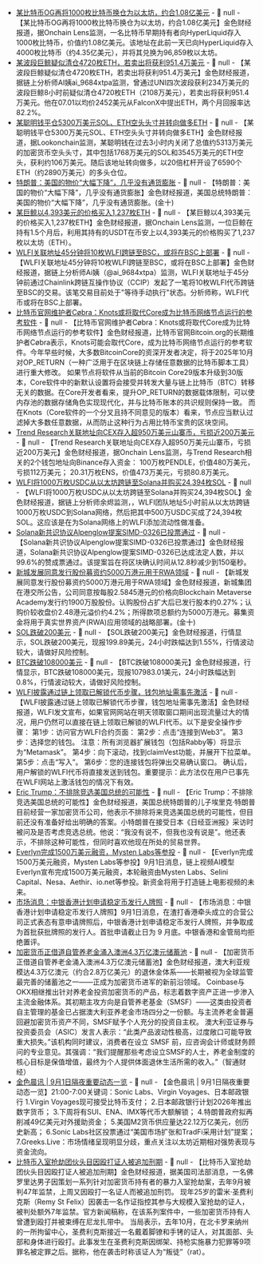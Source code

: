 - [某比特币OG再将1000枚比特币换仓为以太坊，约合1.08亿美元](https://x.com/OnchainLens/status/1962327289129304322) - 📰 null - 【某比特币OG再将1000枚比特币换仓为以太坊，约合1.08亿美元】金色财经报道，据Onchain Lens监测，一名比特币早期持有者向HyperLiquid存入1000枚比特币，价值约1.08亿美元。该地址在此前一天已向HyperLiquid存入4000枚比特币（约4.35亿美元），并将其兑换为96,859枚以太坊。
- [某波段巨鲸疑似清仓4720枚ETH，若卖出将获利951.4万美元](https://x.com/ai_9684xtpa/status/1962325239423197669) - 📰 null - 【某波段巨鲸疑似清仓4720枚ETH，若卖出将获利951.4万美元】金色财经报道，据链上分析师AI姨ai_9684xtpa监测，曾通过UNI四次波段获利234万美元的波段巨鲸8小时前疑似清仓4720枚ETH（2108万美元），若卖出将获利951.4万美元。他在07.01以均价2452美元从FalconX中提出ETH，两个月回报率达82.2%。
- [某聪明钱平仓5300万美元SOL、ETH空头头寸并转向做多ETH](https://x.com/lookonchain/status/1962324234337943998) - 📰 null - 【某聪明钱平仓5300万美元SOL、ETH空头头寸并转向做多ETH】金色财经报道，据Lookonchain监测，某聪明钱在过去3小时内关闭了总值约5313万美元的加密货币空头头寸，其中包括1768万美元的SOL和3545万美元的ETH空头，获利约106万美元。随后该地址转向做多，以20倍杠杆开设了6590个ETH（约2890万美元）的多头仓位。
- [特朗普：美国的物价“大幅下降”，几乎没有通货膨胀]() - 📰 null - 【特朗普：美国的物价“大幅下降”，几乎没有通货膨胀】金色财经报道，美国总统特朗普：美国的物价“大幅下降”，几乎没有通货膨胀。(金十)
- [某巨鲸以4,393美元的价格买入1,237枚ETH](https://x.com/OnchainLens/status/1962320724015915209) - 📰 null - 【某巨鲸以4,393美元的价格买入1,237枚ETH】金色财经报道，据Onchain Lens监测，一位巨鲸在持有1.5个月后，利用其持有的USDT在币安上以4,393美元的价格购买了1,237枚以太坊（ETH）。
- [WLFI关联地址45分钟将10枚WLFI跨链至BSC，或将在BSC上部署](https://x.com/ai_9684xtpa/status/1962319407449035048) - 📰 null - 【WLFI关联地址45分钟将10枚WLFI跨链至BSC，或将在BSC上部署】金色财经报道，据链上分析师Ai姨（@ai_9684xtpa）监测，WLFI关联地址于45分钟前通过Chainlink跨链互操作协议（CCIP）发起了一笔将10枚WLFI代币跨链至BSC的交易。该笔交易目前处于"等待手动执行"状态。分析师称，WLFI代币或将在BSC上部署。
- [比特币官网维护者Cøbra：Knots或将取代Core成为比特币网络节点运行的参考软件](https://protos.com/cobra-warns-that-knots-could-threaten-cores-reference-status/) - 📰 null - 【比特币官网维护者Cøbra：Knots或将取代Core成为比特币网络节点运行的参考软件】金色财经报道，比特币官网Bitcoin.org的长期维护者Cøbra表示，Knots可能会取代Core，成为比特币网络节点运行的参考软件。今年早些时候，大多数BitcoinCore的资深开发者决定，将于2025年10月对OP_RETURN（一种广泛用于在区块链上存储任意数据的比特币脚本工具）进行重大修改。 
 如果节点将软件从当前的Bitcoin Core29版本升级到30版本，Core软件中的新默认设置将会接受并转发大量与链上比特币（BTC）转移无关的数据。在Core开发者看来，提升OP_RETURN的数据载体限制，可以使内存池的数据存储角色实现现代化，并与比特币账本的共识规则保持一致。 
而在Knots（Core软件的一个分叉且持不同意见的版本）看来，节点应当默认过滤掉大多数任意数据，从而防止这种行为占用比特币宝贵的区块空间。
- [Trend Research关联地址向CEX存入超950万美元山寨币，亏损近200万美元](https://x.com/OnchainLens/status/1962316797371383917) - 📰 null - 【Trend Research关联地址向CEX存入超950万美元山寨币，亏损近200万美元】金色财经报道，据Onchain Lens监测，与Trend Research相关的2个钱包地址向Binance存入资金： 
100万枚PENDLE，价值480万美元，亏损112万美元； 
20.31万枚ENS，价值473万美元，亏损80.8万美元。
- [WLFI将1000万枚USDC从以太坊跨链至Solana并购买24,394枚SOL](https://x.com/EmberCN/status/1962314496413974919) - 📰 null - 【WLFI将1000万枚USDC从以太坊跨链至Solana并购买24,394枚SOL】金色财经报道，据链上分析师余烬监测，，WLFI团队地址5小时前从以太坊跨链1000万枚USDC到Solana网络，然后把其中500万USDC买成了24,394枚SOL。这应该是在为Solana网络上的WLFI添加流动性做准备。
- [Solana新共识协议Alpenglow提案SIMD-0326已投票通过](https://x.com/Cointelegraph/status/1962312189861122402) - 📰 null - 【Solana新共识协议Alpenglow提案SIMD-0326已投票通过】金色财经报道，Solana新共识协议Alpenglow提案SIMD-0326已达成法定人数，并以99.6%的赞成票通过。该提案旨在将区块确认时间从12.8秒减少到150毫秒。
- [新城发展同意发行股份募资约5000万港元用于RWA领域]() - 📰 null - 【新城发展同意发行股份募资约5000万港元用于RWA领域】金色财经报道，新城集团在港交所公告，公司同意按每股2.5845港元的价格向Blockchain Metaverse Academy发行约1900万股股份。认购股份占扩大后已发行股本约0.27%；认购价较收盘价2.48港元溢价约4.2%；所得款项总额约为5000万港元。募集资金将用于真实世界资产(RWA)应用领域的战略部署。(金十)
- [SOL跌破200美元]() - 📰 null - 【SOL跌破200美元】金色财经报道，行情显示，SOL跌破200美元，现报199.89美元，24小时跌幅达到1.55%，行情波动较大，请做好风险控制。
- [BTC跌破108000美元]() - 📰 null - 【BTC跌破108000美元】金色财经报道，行情显示，BTC跌破108000美元，现报107983.01美元，24小时跌幅达到0.8%，行情波动较大，请做好风险控制。
- [WLFI披露通过链上领取已解锁代币步骤，钱包地址需事先激活]() - 📰 null - 【WLFI披露通过链上领取已解锁代币步骤，钱包地址需事先激活】金色财经报道，WLFI发文宣布，如果官网网站在明天领取窗口期间出现流量过大的情况，用户仍然可以直接在链上领取已解锁的WLFI代币。以下是安全操作步骤： 
第1步：访问官方WLFI合约页面： 
第2步：点击“连接到Web3”。 
第3步：选择您的钱包。 
注意：所有浏览器扩展钱包（包括Rabby等）将显示为“Metamask”。 
第4步：向下滚动，找到claimVest功能，并展开下拉菜单。 
第5步：点击“写入”。 
第6步：您的连接钱包将弹出交易确认窗口。 
确认后，用户解锁的WLFI代币将直接发送到钱包。重要提示：此方法仅在用户已事先在WLFI网站上激活钱包的情况下有效。
- [Eric Trump：不排除竞选美国总统的可能性]() - 📰 null - 【Eric Trump：不排除竞选美国总统的可能性】金色财经报道，美国总统特朗普的儿子埃里克·特朗普目前经营一家加密货币公司，他表示不排除将来竞选美国总统的可能性，但目前还没有准备好给出明确的答案。小特朗普在接受日本《日经亚洲报》采访时被问及是否考虑竞选总统。他说：“我没有说不，但我也没有说是”。他还表示，不排除这种可能性，但同时喜欢他现在所处的贸易世界。
- [Everlyn完成1500万美元融资，Mysten Labs等参投](https://x.com/Everlyn_ai/status/1962163714821652927) - 📰 null - 【Everlyn完成1500万美元融资，Mysten Labs等参投】9月1日消息，链上视频AI模型Everlyn宣布完成1500万美元融资，本轮融资由Mysten Labs、Selini Capital、Nesa、Aethir、io.net等参投。新资金将用于打造链上电影视频的未来。
- [市场消息：中银香港计划申请稳定币发行人牌照](https://www.hkej.com/dailynews/headline/article/4182125/%E4%B8%AD%E9%8A%80%E5%82%B3%E6%9C%89%E6%84%8F%E7%94%B3%E7%99%BC%E7%A9%A9%E5%AE%9A%E5%B9%A3+%E5%86%80%E9%A6%96%E6%89%B9%E7%8D%B2%E7%89%8C++) - 📰 null - 【市场消息：中银香港计划申请稳定币发行人牌照】9月1日消息，在渣打香港牵头成立的合营公司正式表态有意申请牌照后，中银香港计划申请稳定币发行人牌照，并争取成为首批获批牌照的发行人。首批申请截止日为 9 月底。中银香港和金管局均拒绝置评。
- [加密货币正借道自管养老金涌入澳洲4.3万亿澳元储蓄池]() - 📰 null - 【加密货币正借道自管养老金涌入澳洲4.3万亿澳元储蓄池】金色财经报道，澳大利亚规模达4.3万亿澳元（约合2.8万亿美元）的退休金体系——长期被视为全球监管最完善的储蓄池之一——正成为加密货币进军的新前沿领域。 
Coinbase与OKX相继推出针对养老金投资加密货币的产品，标志着数字资产正进一步渗入主流金融体系。其初期主攻方向是自管养老基金（SMSF）——这类由投资者自主管理的基金已占据澳大利亚养老金市场四分之一份额。与主流养老金普遍回避加密货币资产不同，SMSF赋予个人充分的投资自主权。 
澳大利亚证券与投资委员会（ASIC）发言人表示：“此类产品波动性极高，过度敞口可能导致重大损失。”该机构同时建议，消费者在设立 SMSF 前，应咨询会计师或财务顾问的专业意见。其强调：“我们提醒那些考虑设立SMSF的人士，养老金制度的核心目标是保值增值，最终为个人提供体面退休生活所需的收入。”（智通财经）
- [金色晨讯 | 9月1日隔夜重要动态一览]() - 📰 null - 【金色晨讯 | 9月1日隔夜重要动态一览】21:00-7:00关键词：Sonic Labs、Virgin Voyages、日本邮政银行 
1.Virgin Voyages现可接受比特币支付； 
2.日本邮政银行计划2026年推出数字货币； 
3.下周将有SUI、ENA、IMX等代币大额解锁； 
4.特朗普政府拟再削减49亿美元对外援助资金； 
5.美国M2货币供应量达22.12万亿美元，创历史新高； 
6.Sonic Labs社区投票通过“美国市场扩张和TradFi采用计划”提案； 
7.Greeks.Live：市场情绪呈现明显分歧，重点关注以太坊近期相对强势表现与资金流向。
- [比特币入室抢劫团伙头目因殴打证人被追加刑期](https://decrypt.co/337347/bitcoin-home-invasion-ringleader-more-prison-time-beating-witness) - 📰 null - 【比特币入室抢劫团伙头目因殴打证人被追加刑期】金色财经报道，据美国司法部消息，一名佛罗里达男子因策划一系列针对加密货币持有者的暴力入室抢劫案，去年9月被判47年监禁，上周又因殴打一名证人而被追加刑罚。 
现年25岁的雷米·圣费利克斯（Remy St Felix）因袭击一名作证指控其参与大规模入室抢劫的证人，被判处额外7年监禁。官方新闻稿称，在该系列案件中，一些加密货币持有人曾遭到殴打并被束缚在尼龙扎带中。 
当局表示，去年10月，在北卡罗来纳州的一所拘留中心，圣费利克斯接近一名戴着脚镣和手铐的证人，对其面部、头部和身体进行殴打。此事发生在圣费利克斯因绑架、持枪实施暴力犯罪等9项罪名被定罪之后。据称，他在袭击时称该证人为“叛徒”（rat）。
